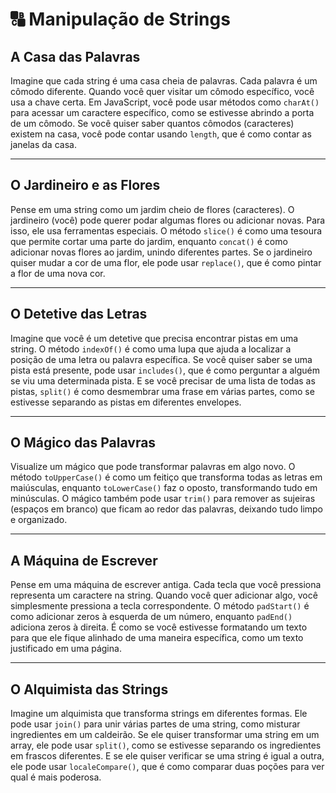 # 🔠 Manipulação de Strings

## A Casa das Palavras
Imagine que cada string é uma casa cheia de palavras. Cada palavra é um cômodo diferente. Quando você quer visitar um cômodo específico, você usa a chave certa. Em JavaScript, você pode usar métodos como `charAt()` para acessar um caractere específico, como se estivesse abrindo a porta de um cômodo. Se você quiser saber quantos cômodos (caracteres) existem na casa, você pode contar usando `length`, que é como contar as janelas da casa.

---

## O Jardineiro e as Flores
Pense em uma string como um jardim cheio de flores (caracteres). O jardineiro (você) pode querer podar algumas flores ou adicionar novas. Para isso, ele usa ferramentas especiais. O método `slice()` é como uma tesoura que permite cortar uma parte do jardim, enquanto `concat()` é como adicionar novas flores ao jardim, unindo diferentes partes. Se o jardineiro quiser mudar a cor de uma flor, ele pode usar `replace()`, que é como pintar a flor de uma nova cor.

---

## O Detetive das Letras
Imagine que você é um detetive que precisa encontrar pistas em uma string. O método `indexOf()` é como uma lupa que ajuda a localizar a posição de uma letra ou palavra específica. Se você quiser saber se uma pista está presente, pode usar `includes()`, que é como perguntar a alguém se viu uma determinada pista. E se você precisar de uma lista de todas as pistas, `split()` é como desmembrar uma frase em várias partes, como se estivesse separando as pistas em diferentes envelopes.

---

## O Mágico das Palavras
Visualize um mágico que pode transformar palavras em algo novo. O método `toUpperCase()` é como um feitiço que transforma todas as letras em maiúsculas, enquanto `toLowerCase()` faz o oposto, transformando tudo em minúsculas. O mágico também pode usar `trim()` para remover as sujeiras (espaços em branco) que ficam ao redor das palavras, deixando tudo limpo e organizado.

---

## A Máquina de Escrever
Pense em uma máquina de escrever antiga. Cada tecla que você pressiona representa um caractere na string. Quando você quer adicionar algo, você simplesmente pressiona a tecla correspondente. O método `padStart()` é como adicionar zeros à esquerda de um número, enquanto `padEnd()` adiciona zeros à direita. É como se você estivesse formatando um texto para que ele fique alinhado de uma maneira específica, como um texto justificado em uma página.

---

## O Alquimista das Strings
Imagine um alquimista que transforma strings em diferentes formas. Ele pode usar `join()` para unir várias partes de uma string, como misturar ingredientes em um caldeirão. Se ele quiser transformar uma string em um array, ele pode usar `split()`, como se estivesse separando os ingredientes em frascos diferentes. E se ele quiser verificar se uma string é igual a outra, ele pode usar `localeCompare()`, que é como comparar duas poções para ver qual é mais poderosa.
